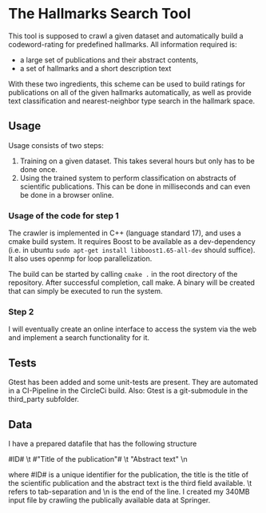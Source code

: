 [![<SilverLinings89>](https://circleci.com/gh/SilverLinings89/HallmarksSearchTool.svg?style=svg)](https://app.circleci.com/pipelines/github/SilverLinings89)

# The Hallmarks Search Tool

This tool is supposed to crawl a given dataset and automatically build a codeword-rating for predefined hallmarks. All information required is:

- a large set of publications and their abstract contents,
- a set of hallmarks and a short description text

With these two ingredients, this scheme can be used to build ratings for publications on all of the given hallmarks automatically, as well as provide text classification and nearest-neighbor type search in the hallmark space.

## Usage

Usage consists of two steps:

1. Training on a given dataset. This takes several hours but only has to be done once.
2. Using the trained system to perform classification on abstracts of scientific publications. This can be done in milliseconds and can even be done in a browser online.

### Usage of the code for step 1

The crawler is implemented in C++ (language standard 17), and uses a cmake build system.
It requires Boost to be available as a dev-dependency (i.e. in ubuntu `sudo apt-get install libboost1.65-all-dev` should suffice).
It also uses openmp for loop parallelization.

The build can be started by calling `cmake .` in the root directory of the repository. After successful completion, call make. A binary will be created that can simply be executed to run the system.

### Step 2

I will eventually create an online interface to access the system via the web and implement a search functionality for it.

## Tests

Gtest has been added and some unit-tests are present. They are automated in a CI-Pipeline in the CircleCi build.
Also: Gtest is a git-submodule in the third_party subfolder.

## Data

I have a prepared datafile that has the following structure

#ID# \t #"Title of the publication"# \t "Abstract text" \n

where #ID# is a unique identifier for the publication, the title is the title of the scientific publication and the abstract text is the third field available. \t refers to tab-separation and \n is the end of the line.
I created my 340MB input file by crawling the publically available data at Springer.
